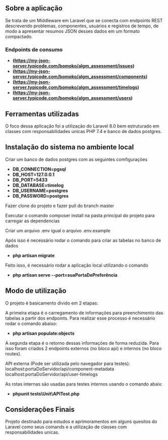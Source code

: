 ## Sobre a aplicação

Se trata de um Middleware em Laravel que se conecta com endpoints REST descrevendo problemas, componentes, usuários e registros de tempo, de modo a apresentar
resumos JSON desses dados em um formato compactado.

### Endpoints de consumo

- **(https://my-json-server.typicode.com/bomoko/algm_assessment/issues)**
- **(https://my-json-server.typicode.com/bomoko/algm_assessment/components)**
- **(https://my-json-server.typicode.com/bomoko/algm_assessment/timelogs)**
- **(https://my-json-server.typicode.com/bomoko/algm_assessment/users)**

## Ferramentas utilizadas

O foco dessa aplicação foi a utilização do Laravel 8.0 bem estruturado em classes com responsabilidades unicas PHP 7.4 e banco de dados postgres.  

## Instalação do sistema no ambiente local

Criar um banco de dados postgres com as seguintes comfigurações

- **DB_CONNECTION=pgsql**
- **DB_HOST=127.0.0.1**
- **DB_PORT=5433**
- **DB_DATABASE=timelog** 
- **DB_USERNAME=postgres**
- **DB_PASSWORD=postgres**

Fazer clone do projeto e fazer pull do branch master

Executar o comando composer install na pasta principal do projeto para carregar as dependencias 

Criar um arquivo .env igual o arquivo .env.example

Após isso é necessário rodar o comando para criar as tabelas no banco de dados

- **php artisan migrate**

Feito isso, é necessário rodar a aplicação local utilizando o comando

- **php artisan serve --port=suaPortaDePreferência**

## Modo de utilização
O projeto é basicamento divido em 2 etapas:

A primeira etapa é o carregamento de informações para preenchimento das tabelas a partir dos endpoints. Para realizar esse processo é necessário rodar o comando abaixo:

- **php artisan populate:objects**

A segunda etapa é o retorno dessas informações de forma reduzida. Para isso foram criados 2 endpoints externos (no bloco api) e internos (no bloco routes).

API externa (Pode ser utilizada pelo navegador para testes):
localhost:portaDoServidor/api/component-metadata
localhost:portaDoServidor/api/user-timelogs

As rotas internas são usadas para testes internos usando o comando abaix:

- **phpunit tests\Unit\APITest.php**


## Considerações Finais

Projeto destinado para estudos e aprimoramentos em alguns quesitos do Laravel como seus comands e a utilização de classes com responsabilidades unicas.
